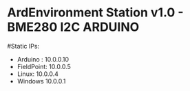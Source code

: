 # ArdEnvironment Station v1.0 - BME280 I2C ARDUINO 


 #Static IPs:
 * Arduino : 10.0.0.10
 * FieldPoint: 10.0.0.5
 * Linux: 10.0.0.4
 * Windows 10.0.0.1